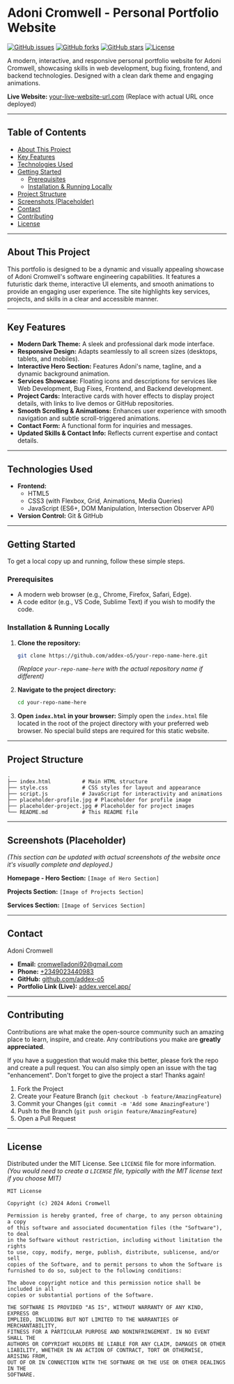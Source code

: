 # Adoni Cromwell - Personal Portfolio Website

[![GitHub issues](https://img.shields.io/github/issues/addex-o5/your-repo-name-here?style=flat-square)](https://github.com/addex-o5/your-repo-name-here/issues)
[![GitHub forks](https://img.shields.io/github/forks/addex-o5/your-repo-name-here?style=flat-square)](https://github.com/addex-o5/your-repo-name-here/network)
[![GitHub stars](https://img.shields.io/github/stars/addex-o5/your-repo-name-here?style=flat-square)](https://github.com/addex-o5/your-repo-name-here/stargazers)
[![License](https://img.shields.io/badge/license-MIT-blue.svg?style=flat-square)](LICENSE)

A modern, interactive, and responsive personal portfolio website for Adoni Cromwell, showcasing skills in web development, bug fixing, frontend, and backend technologies. Designed with a clean dark theme and engaging animations.

**Live Website:** [your-live-website-url.com](https://your-live-website-url.com) (Replace with actual URL once deployed)

---

## Table of Contents

*   [About This Project](#about-this-project)
*   [Key Features](#key-features)
*   [Technologies Used](#technologies-used)
*   [Getting Started](#getting-started)
    *   [Prerequisites](#prerequisites)
    *   [Installation & Running Locally](#installation--running-locally)
*   [Project Structure](#project-structure)
*   [Screenshots (Placeholder)](#screenshots-placeholder)
*   [Contact](#contact)
*   [Contributing](#contributing)
*   [License](#license)

---

## About This Project

This portfolio is designed to be a dynamic and visually appealing showcase of Adoni Cromwell's software engineering capabilities. It features a futuristic dark theme, interactive UI elements, and smooth animations to provide an engaging user experience. The site highlights key services, projects, and skills in a clear and accessible manner.

---

## Key Features

*   **Modern Dark Theme:** A sleek and professional dark mode interface.
*   **Responsive Design:** Adapts seamlessly to all screen sizes (desktops, tablets, and mobiles).
*   **Interactive Hero Section:** Features Adoni's name, tagline, and a dynamic background animation.
*   **Services Showcase:** Floating icons and descriptions for services like Web Development, Bug Fixes, Frontend, and Backend development.
*   **Project Cards:** Interactive cards with hover effects to display project details, with links to live demos or GitHub repositories.
*   **Smooth Scrolling & Animations:** Enhances user experience with smooth navigation and subtle scroll-triggered animations.
*   **Contact Form:** A functional form for inquiries and messages.
*   **Updated Skills & Contact Info:** Reflects current expertise and contact details.

---

## Technologies Used

*   **Frontend:**
    *   HTML5
    *   CSS3 (with Flexbox, Grid, Animations, Media Queries)
    *   JavaScript (ES6+, DOM Manipulation, Intersection Observer API)
*   **Version Control:** Git & GitHub

---

## Getting Started

To get a local copy up and running, follow these simple steps.

### Prerequisites

*   A modern web browser (e.g., Chrome, Firefox, Safari, Edge).
*   A code editor (e.g., VS Code, Sublime Text) if you wish to modify the code.

### Installation & Running Locally

1.  **Clone the repository:**
    ```bash
    git clone https://github.com/addex-o5/your-repo-name-here.git
    ```
    *(Replace `your-repo-name-here` with the actual repository name if different)*

2.  **Navigate to the project directory:**
    ```bash
    cd your-repo-name-here
    ```

3.  **Open `index.html` in your browser:**
    Simply open the `index.html` file located in the root of the project directory with your preferred web browser. No special build steps are required for this static website.

---

## Project Structure

```
.
├── index.html          # Main HTML structure
├── style.css           # CSS styles for layout and appearance
├── script.js           # JavaScript for interactivity and animations
├── placeholder-profile.jpg # Placeholder for profile image
├── placeholder-project.jpg # Placeholder for project images
└── README.md           # This README file
```

---

## Screenshots (Placeholder)

*(This section can be updated with actual screenshots of the website once it's visually complete and deployed.)*

**Homepage - Hero Section:**
`[Image of Hero Section]`

**Projects Section:**
`[Image of Projects Section]`

**Services Section:**
`[Image of Services Section]`

---

## Contact

Adoni Cromwell

*   **Email:** [cromwelladoni92@gmail.com](mailto:cromwelladoni92@gmail.com)
*   **Phone:** [+2349023440983](tel:+2349023440983)
*   **GitHub:** [github.com/addex-o5](https://github.com/addex-o5)
*   **Portfolio Link (Live):** [addex.vercel.app/](https://addex.vercel.app/)

---

## Contributing

Contributions are what make the open-source community such an amazing place to learn, inspire, and create. Any contributions you make are **greatly appreciated**.

If you have a suggestion that would make this better, please fork the repo and create a pull request. You can also simply open an issue with the tag "enhancement".
Don't forget to give the project a star! Thanks again!

1.  Fork the Project
2.  Create your Feature Branch (`git checkout -b feature/AmazingFeature`)
3.  Commit your Changes (`git commit -m 'Add some AmazingFeature'`)
4.  Push to the Branch (`git push origin feature/AmazingFeature`)
5.  Open a Pull Request

---

## License

Distributed under the MIT License. See `LICENSE` file for more information.
*(You would need to create a `LICENSE` file, typically with the MIT license text if you choose MIT)*

```
MIT License

Copyright (c) 2024 Adoni Cromwell

Permission is hereby granted, free of charge, to any person obtaining a copy
of this software and associated documentation files (the "Software"), to deal
in the Software without restriction, including without limitation the rights
to use, copy, modify, merge, publish, distribute, sublicense, and/or sell
copies of the Software, and to permit persons to whom the Software is
furnished to do so, subject to the following conditions:

The above copyright notice and this permission notice shall be included in all
copies or substantial portions of the Software.

THE SOFTWARE IS PROVIDED "AS IS", WITHOUT WARRANTY OF ANY KIND, EXPRESS OR
IMPLIED, INCLUDING BUT NOT LIMITED TO THE WARRANTIES OF MERCHANTABILITY,
FITNESS FOR A PARTICULAR PURPOSE AND NONINFRINGEMENT. IN NO EVENT SHALL THE
AUTHORS OR COPYRIGHT HOLDERS BE LIABLE FOR ANY CLAIM, DAMAGES OR OTHER
LIABILITY, WHETHER IN AN ACTION OF CONTRACT, TORT OR OTHERWISE, ARISING FROM,
OUT OF OR IN CONNECTION WITH THE SOFTWARE OR THE USE OR OTHER DEALINGS IN THE
SOFTWARE.
```

